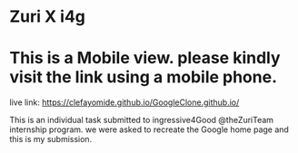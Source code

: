 # Zuri X i4g
# This is a Mobile view. please kindly visit the link using a mobile phone. 

live link: https://clefayomide.github.io/GoogleClone.github.io/

This is an individual task submitted to ingressive4Good @theZuriTeam internship program. we were asked to recreate the Google home page and this is my submission.
